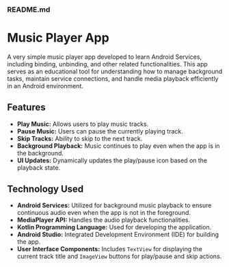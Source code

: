 ### README.md

# Music Player App

A very simple music player app developed to learn Android Services, including binding, unbinding, and other related functionalities. This app serves as an educational tool for understanding how to manage background tasks, maintain service connections, and handle media playback efficiently in an Android environment.

## Features
- **Play Music:** Allows users to play music tracks.
- **Pause Music:** Users can pause the currently playing track.
- **Skip Tracks:** Ability to skip to the next track.
- **Background Playback:** Music continues to play even when the app is in the background.
- **UI Updates:** Dynamically updates the play/pause icon based on the playback state.

## Technology Used
- **Android Services:** Utilized for background music playback to ensure continuous audio even when the app is not in the foreground.
- **MediaPlayer API:** Handles the audio playback functionalities.
- **Kotlin Programming Language:** Used for developing the application.
- **Android Studio:** Integrated Development Environment (IDE) for building the app.
- **User Interface Components:** Includes `TextView` for displaying the current track title and `ImageView` buttons for play/pause and skip actions.
